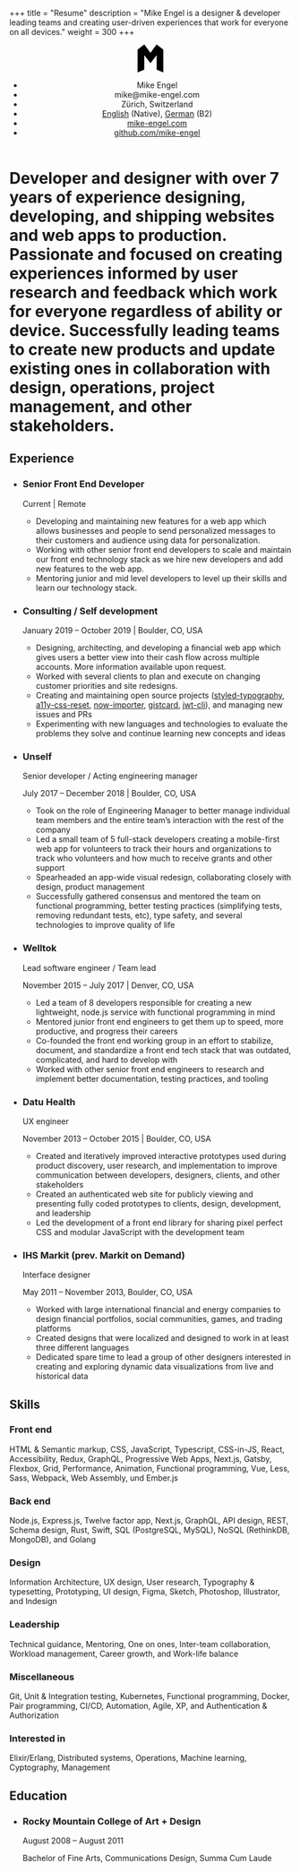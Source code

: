 +++
title = "Resume"
description = "Mike Engel is a designer & developer leading teams and creating user-driven experiences that work for everyone on all devices."
weight = 300
+++
<main class="site-constraint resume">
	<header class="resume-header">
		<svg
			class="logo"
			width="46px"
			height="50px"
			viewBox="0 0 46 50"
			version="1.1"
			xmlns="http://www.w3.org/2000/svg"
			xmlns:xlink="http://www.w3.org/1999/xlink"
		>
			<path d="M0,9.26966292 L0,50 L12,44.9438202 L12,0 L0,9.26966292 Z M46,9.26966292 L46,50 L34,44.9438202 L34,0 L46,9.26966292 Z M12,0 L12,19.1964286 L23,33.59375 L23,14.9619223 L12,0 Z M34,0 L34,19.1964286 L23,33.59375 L23,14.9619223 L34,0 Z"></path>
		</svg>
		<ul class="plain-list resume-meta">
			<li>Mike Engel</li>
			<li>mike@mike-engel.com</li>
			<li>Zürich, Switzerland</li>
			<li><a href="/resume">English</a> (Native), <a href="/de/resume">German</a> (B2)</li>
			<li class="hide-from-screen">
				<a href="https://mike-engel.com">mike-engel.com</a>
			</li>
			<li>
				<a href="https://github.com/mike-engel">
					github.com/mike-engel
				</a>
			</li>
		</ul>
	</header>
	<h1 class="h3 resume-summary">
		Developer and designer with over 7 years of experience designing,
		developing, and shipping websites and web apps to production. Passionate
		and focused on creating experiences informed by user research and
		feedback which work for everyone regardless of ability or device.
		Successfully leading teams to create new products and update existing
		ones in collaboration with design, operations, project management, and
		other stakeholders.
	</h1>
	<h2 id="experience">
		Experience
	</h2>
	<ul class="plain-list resume-experience">
		<li>
			<h3>Senior Front End Developer</h3>
			<p class="h5 text--darker">
				Current | Remote
			</p>
			<ul>
				<li>
					Developing and maintaining new features for a web app which allows businesses and people to send personalized messages to their customers and audience using data for personalization.
				</li>
				<li>
					Working with other senior front end developers to scale and maintain our front end technology stack as we hire new developers and add new features to the web app.
				</li>
				<li>
					Mentoring junior and mid level developers to level up their skills and learn our technology stack.
				</li>
			</ul>
		</li>
		<li>
			<h3>Consulting / Self development</h3>
			<p class="h5 text--darker">
				January 2019 &ndash; October 2019 | Boulder, CO, USA
			</p>
			<ul>
				<li>
					Designing, architecting, and developing a financial web app which
					gives users a better view into their cash flow across multiple
					accounts. More information available upon request.
				</li>
				<li>
					Worked with several clients to plan and execute on changing
					customer priorities and site redesigns.
				</li>
				<li>
					Creating and maintaining open source projects
					(<a href="https://github.com/mike-engel/styled-typography" target="_blank" rel="noopener noreferrer">styled-typography</a>,
					<a href="https://github.com/mike-engel/a11y-css-reset" target="_blank" rel="noopener noreferrer">a11y-css-reset</a>,
					<a href="https://github.com/mike-engel/now-importer" target="_blank" rel="noopener noreferrer">now-importer</a>,
					<a href="https://github.com/mike-engel/gistcard" target="_blank" rel="noopener noreferrer">gistcard</a>,
					<a href="https://github.com/mike-engel/jwt-cli" target="_blank" rel="noopener noreferrer">jwt-cli</a>), and managing new issues and PRs
				</li>
				<li>
					Experimenting with new languages and technologies to evaluate the
					problems they solve and continue learning new concepts and ideas
				</li>
			</ul>
		</li>
		<li>
			<h3>Unself</h3>
			<p class="h5">Senior developer / Acting engineering manager</p>
			<p class="h5 text--darker">
				July 2017 &ndash; December 2018 | Boulder, CO, USA
			</p>
			<ul>
				<li>
					Took on the role of Engineering Manager to better manage
					individual team members and the entire team’s interaction with the
					rest of the company
				</li>
				<li>
					Led a small team of 5 full-stack developers creating a mobile-first web app
					for volunteers to track their hours and organizations to track who
					volunteers and how much to receive grants and other support
				</li>
				<li>
					Spearheaded an app-wide visual redesign, collaborating closely
					with design, product management
				</li>
				<li>
					Successfully gathered consensus and mentored the team on
					functional programming, better testing practices (simplifying
					tests, removing redundant tests, etc), type safety, and several
					technologies to improve quality of life
				</li>
			</ul>
		</li>
		<li>
			<h3>Welltok</h3>
			<p class="h5">Lead software engineer / Team lead</p>
			<p class="h5 text--darker">
				November 2015 &ndash; July 2017 | Denver, CO, USA
			</p>
			<ul>
				<li>
					Led a team of 8 developers responsible for creating a new
					lightweight, node.js service with functional programming in mind
				</li>
				<li>
					Mentored junior front end engineers to get them up to speed, more
					productive, and progress their careers
				</li>
				<li>
					Co-founded the front end working group in an effort to stabilize,
					document, and standardize a front end tech stack that was
					outdated, complicated, and hard to develop with
				</li>
				<li>
					Worked with other senior front end engineers to research and
					implement better documentation, testing practices, and tooling
				</li>
			</ul>
		</li>
		<li>
			<h3>Datu Health</h3>
			<p class="h5">UX engineer</p>
			<p class="h5 text--darker">
				November 2013 &ndash; October 2015 | Boulder, CO, USA
			</p>
			<ul>
				<li>
					Created and iteratively improved interactive prototypes used
					during product discovery, user research, and implementation to
					improve communication between developers, designers, clients, and
					other stakeholders
				</li>
				<li>
					Created an authenticated web site for publicly viewing and
					presenting fully coded prototypes to clients, design, development,
					and leadership
				</li>
				<li>
					Led the development of a front end library for sharing pixel
					perfect CSS and modular JavaScript with the development team
				</li>
			</ul>
		</li>
		<li>
			<h3>IHS Markit (prev. Markit on Demand)</h3>
			<p class="h5">Interface designer</p>
			<p class="h5 text--darker">
				May 2011 &ndash; November 2013, Boulder, CO, USA
			</p>
			<ul>
				<li>
					Worked with large international financial and energy companies to
					design financial portfolios, social communities, games, and
					trading platforms
				</li>
				<li>
					Created designs that were localized and designed to work in at
					least three different languages
				</li>
				<li>
					Dedicated spare time to lead a group of other designers interested
					in creating and exploring dynamic data visualizations from live
					and historical data
				</li>
			</ul>
		</li>
	</ul>
	<h2 id="skills">
		Skills
	</h2>
	<h3>Front end</h3>
	<p>
		HTML & Semantic markup, CSS, JavaScript, Typescript, CSS-in-JS, React,
		Accessibility, Redux, GraphQL, Progressive Web Apps, Next.js, Gatsby,
		Flexbox, Grid, Performance, Animation, Functional programming, Vue,
		Less, Sass, Webpack, Web Assembly, und Ember.js
	</p>
	<h3>Back end</h3>
	<p>
		Node.js, Express.js, Twelve factor app, Next.js, GraphQL, API design,
		REST, Schema design, Rust, Swift, SQL (PostgreSQL, MySQL), NoSQL
		(RethinkDB, MongoDB), and Golang
	</p>
	<h3>Design</h3>
	<p>
		Information Architecture, UX design, User research, Typography &
		typesetting, Prototyping, UI design, Figma, Sketch, Photoshop,
		Illustrator, and Indesign
	</p>
	<h3>Leadership</h3>
	<p>
		Technical guidance, Mentoring, One on ones, Inter-team collaboration,
		Workload management, Career growth, and Work-life balance
	</p>
	<h3>Miscellaneous</h3>
	<p>
		Git, Unit & Integration testing, Kubernetes, Functional programming,
		Docker, Pair programming, CI/CD, Automation, Agile, XP, and
		Authentication & Authorization
	</p>
	<h3>Interested in</h3>
	<p>
		Elixir/Erlang, Distributed systems, Operations, Machine learning,
		Cyptography, Management
	</p>
	<h2 id="education">
		Education
	</h2>
	<ul class="plain-list resume-education">
		<li>
			<h3>Rocky Mountain College of Art + Design</h3>
			<p class="h5 text--darker">
				August 2008 &ndash; August 2011
			</p>
			<p>
				Bachelor of Fine Arts, Communications Design, Summa Cum Laude
			</p>
		</li>
	</ul>
</main>